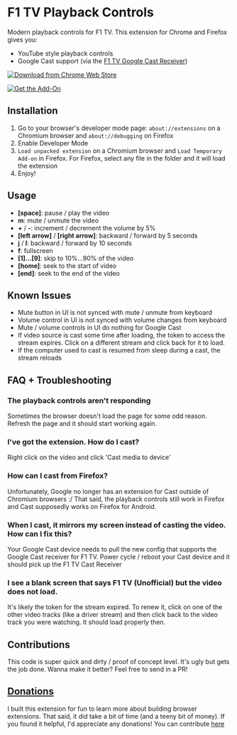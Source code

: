 # F1 TV Playback Controls

Modern playback controls for F1 TV. This extension for Chrome and Firefox gives you:

- YouTube style playback controls
- Google Cast support (via the [F1 TV Google Cast Receiver](https://github.com/outlandnish/f1tv-cast-receiver))

[![Download from Chrome Web Store](https://developer.chrome.com/webstore/images/ChromeWebStore_Badge_v2_206x58.png 'Available in the Chrome Web Store')](https://chrome.google.com/webstore/detail/f1-tv-playback-controls/bndmmpkkilmcaoddlicjenjffkihmmle?hl=en)

[![Get the Add-On](https://ffp4g1ylyit3jdyti1hqcvtb-wpengine.netdna-ssl.com/addons/files/2015/11/get-the-addon.png 'Get the Add-On')](https://addons.mozilla.org/en-US/android/addon/f1-tv-playback-controls/)

## Installation

1. Go to your browser's developer mode page: `about://extensions` on a Chromium browser and `about://debugging` on Firefox
2. Enable Developer Mode
3. `Load unpacked extension` on a Chromium browser and `Load Temporary Add-on` in Firefox. For Firefox, select any file in the folder and it will load the extension
4. Enjoy!

## Usage

- __[space]__: pause / play the video
- __m__: mute / unmute the video
- __+__ / __-__: increment / decrement the volume by 5%
- __[left arrow]__ / __[right arrow]__: backward / forward by 5 seconds
- __j__ / __l__: backward / forward by 10 seconds
- __f__: fullscreen
- __[1]...[9]__: skip to 10%...90% of the video
- __[home]__: seek to the start of video
- __[end]__: seek to the end of the video

## Known Issues

- Mute button in UI is not synced with mute / unmute from keyboard
- Volume control in UI is not synced with volume changes from keyboard
- Mute / volume controls in UI do nothing for Google Cast
- If video source is cast some time after loading, the token to access the stream expires. Click on a different stream and click back for it to load.
- If the computer used to cast is resumed from sleep during a cast, the stream reloads

## FAQ + Troubleshooting

### The playback controls aren't responding
Sometimes the browser doesn't load the page for some odd reason. Refresh the page and it should start working again.

### I've got the extension. How do I cast?
Right click on the video and click 'Cast media to device'

### How can I cast from Firefox?
Unfortunately, Google no longer has an extension for Cast outside of Chromium browsers :/ That said, the playback controls still work in Firefox and Cast supposedly works on Firefox for Android.

### When I cast, it mirrors my screen instead of casting the video. How can I fix this?
Your Google Cast device needs to pull the new config that supports the Google Cast receiver for F1 TV. Power cycle / reboot your Cast device and it should pick up the F1 TV Cast Receiver

### I see a blank screen that says F1 TV (Unofficial) but the video does not load.
It's likely the token for the stream expired. To renew it, click on one of the other video tracks (like a driver stream) and then click back to the video track you were watching. It should load properly then.

## Contributions
This code is super quick and dirty / proof of concept level. It's ugly but gets the job done. Wanna make it better? Feel free to send in a PR!

## [Donations](https://paypal.me/nishanth)
I built this extension for fun to learn more about building browser extensions. That said, it did take a bit of time (and a teeny bit of money). If you found it helpful, I'd appreciate any donations! You can contribute [here](https://paypal.me/nishanth)
